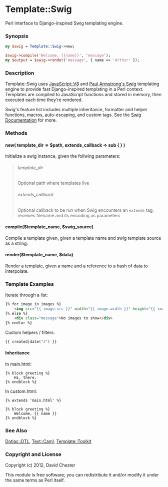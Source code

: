 # Template::Swig

Perl interface to Django-inspired Swig templating engine.

### Synopsis

```perl
my $swig = Template::Swig->new;

$swig->compile('Welcome, {{name}}', 'message');
my $output = $swig->render('message', { name => 'Arthur' });
```

### Description

Template::Swig uses [JavaScript::V8](http://search.cpan.org/perldoc?JavaScript::V8) and [Paul Armstrong's Swig](https://github.com/paularmstrong/swig/) templating engine to provide fast Django-inspired templating in a Perl context.  Templates are compiled to JavaScript functions and stored in memory, then executed each time they're rendered.

Swig's feature list includes multiple inheritance, formatter and helper functions, macros, auto-escaping, and custom tags.  See the [Swig Documentation](https://github.com/paularmstrong/swig/blob/master/docs/README.md) for more.

### Methods

#### new( template_dir => $path, extends_callback => sub { } )

Initialize a swig instance, given the follwing parameters:

> ###### template_dir
>
> Optional path where templates live
>
> ###### extends_callback
>
> Optional callback to be run when Swig encounters an `extends` tag; receives filename and its encoding as parameters

#### compile($template\_name, $swig\_source)

Compile a template given, given a template name and swig template source as a string.

#### render($template\_name, $data)

Render a template, given a name and a reference to a hash of data to interpolate.

### Template Examples

Iterate through a list:

```html
{% for image in images %}
    <img src="{{ image.src }}" width="{{ image.width }}" height="{{ image.height }}">
{% else %}
    <div class="message">No images to show</div>
{% endfor %}
```

Custom helpers / filters:

```html
{{ created|date('r') }}
```

#### Inheritance

In main.html:

```
{% block greeting %}
    Hi, there.
{% endblock %}
```
In custom.html: 

```
{% extends 'main.html' %}
    
{% block greeting %}
    Welcome, {{ name }}
{% endblock %}
```

### See Also

[Dotiac::DTL](http://search.cpan.org/perldoc?Dotiac::DTL), [Text::Caml](http://search.cpan.org/perldoc?Text::Caml), [Template::Toolkit](http://search.cpan.org/perldoc?Template::Toolkit)

### Copyright and License

Copyright (c) 2012, David Chester

This module is free software; you can redistribute it and/or modify it under the same terms as Perl itself.

